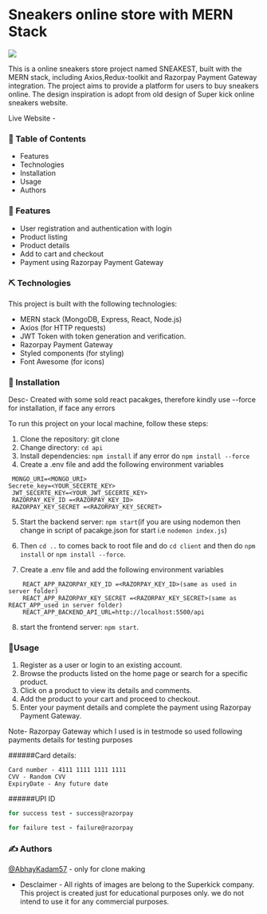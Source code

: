 # Sneakers online store with MERN Stack

<img src="https://i.ibb.co/r70cv7y/Screenshot-2023-07-18-121715.jpg"/>

<!-- <a href="https://ibb.co/NVCm7VY"><img src="https://i.ibb.co/r70cv7y/Screenshot-2023-07-18-121715.jpg" alt="Screenshot-2023-07-18-121715" border="0"></a><br /><a target='_blank' href='https://imgbb.com/'>post it png free</a><br /> -->

This is a online sneakers store project named SNEAKEST, built with the MERN stack, including Axios,Redux-toolkit and Razorpay Payment Gateway integration. The project aims to provide a platform for users to buy sneakers online. The design inspiration is adopt from old design of Super kick online sneakers website.

Live Website -

### 📝 Table of Contents

- Features
- Technologies
- Installation
- Usage
- Authors

### 🧐 Features

- User registration and authentication with login
- Product listing
- Product details
- Add to cart and checkout
- Payment using Razorpay Payment Gateway

### ⛏️ Technologies

This project is built with the following technologies:

- MERN stack (MongoDB, Express, React, Node.js)
- Axios (for HTTP requests)
- JWT Token with token generation and verification.
- Razorpay Payment Gateway
- Styled components (for styling)
- Font Awesome (for icons)

### 🏁 Installation

Desc- Created with some sold react pacakges, therefore kindly use --force for installation, if face any errors

To run this project on your local machine, follow these steps:

1. Clone the repository: git clone
2. Change directory: `cd api`
3. Install dependencies: `npm install` if any error do `npm install --force`
4. Create a .env file and add the following environment variables

```
 MONGO_URI=<MONGO_URI>
Secrete_key=<YOUR_SECERTE_KEY>
 JWT_SECERTE_KEY=<YOUR_JWT_SECERTE_KEY>
 RAZORPAY_KEY_ID =<RAZORPAY_KEY_ID>
 RAZORPAY_KEY_SECRET =<RAZORPAY_KEY_SECRET>

```

5. Start the backend server: `npm start`(if you are using nodemon then change in script of pacakge.json for start i.e `nodemon index.js`)

6. Then `cd ..` to comes back to root file and do `cd client` and then do `npm install` or `npm install --force`.

7. Create a .env file and add the following environment variables

```
    REACT_APP_RAZORPAY_KEY_ID =<RAZORPAY_KEY_ID>(same as used in server folder)
    REACT_APP_RAZORPAY_KEY_SECRET =<RAZORPAY_KEY_SECRET>(same as REACT_APP_used in server folder)
    REACT_APP_BACKEND_API_URL=http://localhost:5500/api

```

8. start the frontend server: `npm start`.

### 🎈Usage

1. Register as a user or login to an existing account.
2. Browse the products listed on the home page or search for a specific product.
3. Click on a product to view its details and comments.
4. Add the product to your cart and proceed to checkout.
5. Enter your payment details and complete the payment using Razorpay Payment Gateway.

Note- Razorpay Gateway which I used is in testmode so used following payments details for testing purposes

######Card details:

```
Card number - 4111 1111 1111 1111
CVV - Random CVV
ExpiryDate - Any future date

```

######UPI ID

```for UPI
for success test - success@razorpay

for failure test - failure@razorpay
```

### ✍️ Authors

[@AbhayKadam57](https://github.com/AbhayKadam57) - only for clone making

- Desclaimer - All rights of images are belong to the Superkick company.
  This project is created just for educational purposes only. we do not intend to use it for any commercial purposes.
